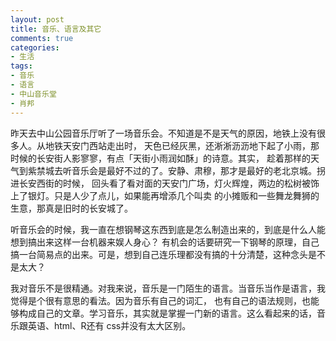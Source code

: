 ```yaml
---
layout: post
title: 音乐、语言及其它
comments: true
categories:
- 生活
tags:
- 音乐
- 语言
- 中山音乐堂
- 肖邦
---
```


昨天去中山公园音乐厅听了一场音乐会。不知道是不是天气的原因，地铁上没有很多人。从地铁天安门西站走出时，
天色已经灰黑，还淅淅沥沥地下起了小雨，那时候的长安街人影寥寥，有点「天街小雨润如酥」的诗意。其实，
趁着那样的天气到紫禁城去听音乐会是最好不过的了。安静、肃穆，那才是最好的老北京城。拐进长安西街的时候，
回头看了看对面的天安门广场，灯火辉煌，两边的松树被饰上了银灯。只是人少了点儿，如果能再增添几个叫卖
的小摊贩和一些舞龙舞狮的生意，那真是旧时的长安城了。

听音乐会的时候，我一直在想钢琴这东西到底是怎么制造出来的，到底是什么人能想到搞出来这样一台机器来娱人身心？
有机会的话要研究一下钢琴的原理，自己搞一台简易点的出来。可是，想到自己连乐理都没有搞的十分清楚，这种念头是不是太大？

我对音乐不是很精通。对我来说，音乐是一门陌生的语言。当音乐当作是语言，我觉得是个很有意思的看法。因为音乐有自己的词汇，
也有自己的语法规则，也能够构成自己的文章。学习音乐，其实就是掌握一门新的语言。这么看起来的话，音乐跟英语、html、R还有
css并没有太大区别。





